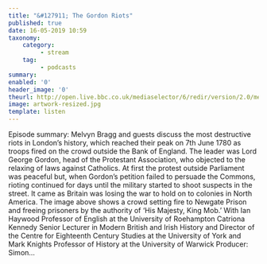 ```yaml
---
title: "&#127911; The Gordon Riots"
published: true
date: 16-05-2019 10:59
taxonomy:
    category:
         - stream
    tag:
         - podcasts
summary:
enabled: '0'
header_image: '0'
theurl: http://open.live.bbc.co.uk/mediaselector/6/redir/version/2.0/mediaset/audio-nondrm-download/proto/http/vpid/p0782rcf.mp3
image: artwork-resized.jpg
template: listen
---
```

 
Episode summary: Melvyn Bragg and guests discuss the most destructive riots in London’s history, which reached their peak on 7th June 1780 as troops fired on the crowd outside the Bank of England. The leader was Lord George Gordon, head of the Protestant Association, who objected to the relaxing of laws against Catholics. At first the protest outside Parliament was peaceful but, when Gordon’s petition failed to persuade the Commons, rioting continued for days until the military started to shoot suspects in the street. It came as Britain was losing the war to hold on to colonies in North America. The image above shows a crowd setting fire to Newgate Prison and freeing prisoners by the authority of ‘His Majesty, King Mob.’ With Ian Haywood Professor of English at the University of Roehampton Catriona Kennedy Senior Lecturer in Modern British and Irish History and Director of the Centre for Eighteenth Century Studies at the University of York and Mark Knights Professor of History at the University of Warwick Producer: Simon…
